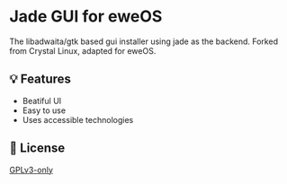 # Jade GUI for eweOS

The libadwaita/gtk based gui installer using jade as the backend. Forked from Crystal Linux, adapted for eweOS.

## 💡 Features

- Beatiful UI
- Easy to use
- Uses accessible technologies

## 📜 License

[GPLv3-only](https://choosealicense.com/licenses/gpl-3.0/)